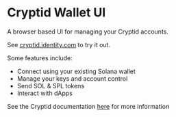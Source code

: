 # Cryptid Wallet UI

A browser based UI for managing your Cryptid accounts.

See [cryptid.identity.com](https://cryptid.identity.com) to try it out.

Some features include:
* Connect using your existing Solana wallet
* Manage your keys and account control
* Send SOL & SPL tokens
* Interact with dApps

See the Cryptid documentation [here](../README.md) for more information
